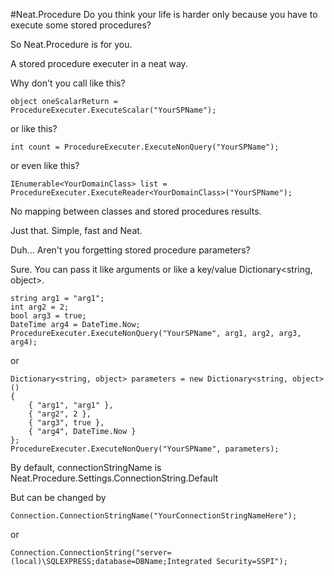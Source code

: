 #Neat.Procedure
Do you think your life is harder only because you have to execute some stored procedures?

So Neat.Procedure is for you.

A stored procedure executer in a neat way.

Why don't you call like this?

	object oneScalarReturn = ProcedureExecuter.ExecuteScalar("YourSPName");

or like this?
	
	int count = ProcedureExecuter.ExecuteNonQuery("YourSPName");
	
or even like this?

	IEnumerable<YourDomainClass> list = ProcedureExecuter.ExecuteReader<YourDomainClass>("YourSPName");
	
No mapping between classes and stored procedures results.

Just that. Simple, fast and Neat.

Duh... Aren't you forgetting stored procedure parameters?

Sure. You can pass it like arguments or like a key/value Dictionary<string, object>.

	string arg1 = "arg1";
	int arg2 = 2;
	bool arg3 = true;
	DateTime arg4 = DateTime.Now;
	ProcedureExecuter.ExecuteNonQuery("YourSPName", arg1, arg2, arg3, arg4);

or

	Dictionary<string, object> parameters = new Dictionary<string, object>()
	{
		{ "arg1", "arg1" },
		{ "arg2", 2 },
		{ "arg3", true },
		{ "arg4", DateTime.Now }
	};
	ProcedureExecuter.ExecuteNonQuery("YourSPName", parameters);

By default, connectionStringName is Neat.Procedure.Settings.ConnectionString.Default

But can be changed by
	
	Connection.ConnectionStringName("YourConnectionStringNameHere");

or 

	Connection.ConnectionString("server=(local)\SQLEXPRESS;database=DBName;Integrated Security=SSPI");
